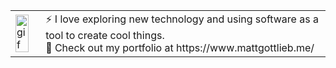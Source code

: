 <table>
  <tr>
    <td><img src="https://media.giphy.com/media/8PyTvI5EOu9LbAm8uS/giphy.gif" width="80%" alt="gif"></td>
    <td>⚡ I love exploring new technology and using software as a tool to create cool things.<br>
      🔭 Check out my portfolio at https://www.mattgottlieb.me/ </td>
  </tr>
</table>

<portfolio>
<!--
**Mgla96/Mgla96** is a ✨ _special_ ✨ repository because its `README.md` (this file) appears on your GitHub profile.

Here are some ideas to get you started:

- 🔭 I’m currently working on ...
- 🌱 I’m currently learning ...
- 👯 I’m looking to collaborate on ...
- 🤔 I’m looking for help with ...
- 💬 Ask me about ...
- 📫 How to reach me: ...
- 😄 Pronouns: ...
- ⚡ Fun fact: ...
-->
